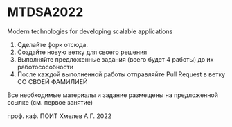 # MTDSA2022
Modern technologies for developing scalable applications 

1. Сделайте форк отсюда.
2. Создайте новую ветку для своего решения
3. Выполняйте предложенные задания (всего будет 4 работы) до их работосособности
4. После каждой выполненной работы отправляйте Pull Request в ветку СО СВОЕЙ ФАМИЛИЕЙ

Все необходимые материалы и задание размещены на предложенной ссылке (см. первое занятие)

проф. каф. ПОИТ Хмелев А.Г.
2022
